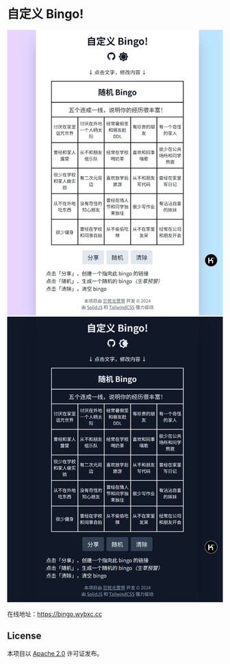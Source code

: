 # 自定义 Bingo!

![截图](./screenshots/light.jpeg#gh-light-mode-only)
![截图](./screenshots/dark.jpeg#gh-dark-mode-only)

在线地址：<https://bingo.wybxc.cc>

## License

本项目以 [Apache 2.0](./LICENSE) 许可证发布。
